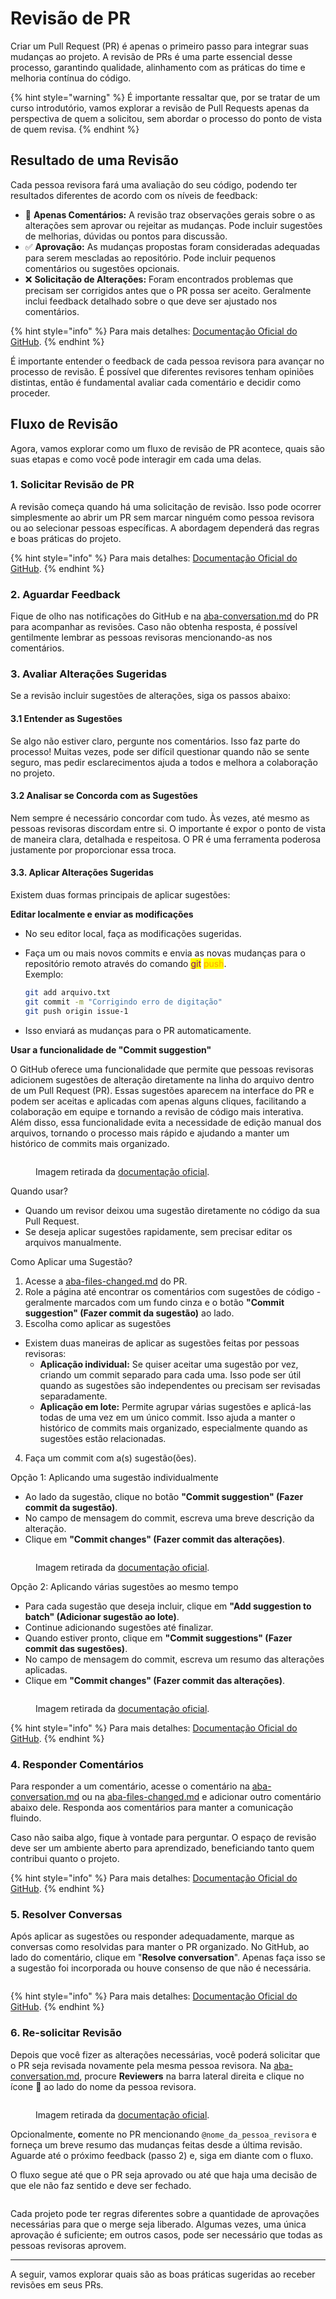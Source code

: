 # Revisão de PR

Criar um Pull Request (PR) é apenas o primeiro passo para integrar suas mudanças ao projeto. A revisão de PRs é uma parte essencial desse processo, garantindo qualidade, alinhamento com as práticas do time e melhoria contínua do código.

{% hint style="warning" %}
É importante ressaltar que, por se tratar de um curso introdutório, vamos explorar a revisão de Pull Requests apenas da perspectiva de quem a solicitou, sem abordar o processo do ponto de vista de quem revisa.
{% endhint %}

## Resultado de uma Revisão

Cada pessoa revisora fará uma avaliação do seu código, podendo ter resultados diferentes de acordo com os níveis de feedback:

* 💬 **Apenas Comentários:** A revisão traz observações gerais sobre o as alterações sem aprovar ou rejeitar as mudanças. Pode incluir sugestões de melhorias, dúvidas ou pontos para discussão.
* ✅ **Aprovação:** As mudanças propostas foram consideradas adequadas para serem mescladas ao repositório. Pode incluir pequenos comentários ou sugestões opcionais.
* ❌ **Solicitação de Alterações:** Foram encontrados problemas que precisam ser corrigidos antes que o PR possa ser aceito. Geralmente inclui feedback detalhado sobre o que deve ser ajustado nos comentários.

{% hint style="info" %}
Para mais detalhes: [Documentação Oficial do GitHub](https://docs.github.com/pt/pull-requests/collaborating-with-pull-requests/reviewing-changes-in-pull-requests/about-pull-request-reviews).
{% endhint %}

É importante entender o feedback de cada pessoa revisora para avançar no processo de revisão. É possível que diferentes revisores tenham opiniões distintas, então é fundamental avaliar cada comentário e decidir como proceder.

## Fluxo de Revisão

Agora, vamos explorar como um fluxo de revisão de PR acontece, quais são suas etapas e como você pode interagir em cada uma delas.

### 1. **Solicitar Revisão de PR**

A revisão começa quando há uma solicitação de revisão. Isso pode ocorrer simplesmente ao abrir um PR sem marcar ninguém como pessoa revisora ou ao selecionar pessoas específicas. A abordagem dependerá das regras e boas práticas do projeto.

{% hint style="info" %}
Para mais detalhes: [Documentação Oficial do GitHub](https://docs.github.com/pt/enterprise-cloud@latest/pull-requests/collaborating-with-pull-requests/proposing-changes-to-your-work-with-pull-requests/requesting-a-pull-request-review).
{% endhint %}

### 2. **Aguardar Feedback**

Fique de olho nas notificações do GitHub e na [aba-conversation.md](pagina-do-pr/aba-conversation.md "mention") do PR para acompanhar as revisões. Caso não obtenha resposta, é possível gentilmente lembrar as pessoas revisoras mencionando-as nos comentários.

### 3. Avaliar Alterações Sugeridas

Se a revisão incluir sugestões de alterações, siga os passos abaixo:

#### 3.1 Entender as Sugestões

Se algo não estiver claro, pergunte nos comentários. Isso faz parte do processo! Muitas vezes, pode ser difícil questionar quando não se sente seguro, mas pedir esclarecimentos ajuda a todos e melhora a colaboração no projeto.

#### 3.2 Analisar se Concorda com as Sugestões

Nem sempre é necessário concordar com tudo. Às vezes, até mesmo as pessoas revisoras discordam entre si. O importante é expor o ponto de vista de maneira clara, detalhada e respeitosa. O PR é uma ferramenta poderosa justamente por proporcionar essa troca.

#### 3.3. Aplicar Alterações Sugeridas

Existem duas formas principais de aplicar sugestões:

**Editar localmente e enviar as modificações**

* No seu editor local, faça as modificações sugeridas.
*   Faça um ou mais novos commits e envia as novas mudanças para o repositório remoto através do comando <mark style="color:purple;">git</mark> <mark style="color:orange;">push</mark>.\
    Exemplo:

    ```sh
    git add arquivo.txt
    git commit -m "Corrigindo erro de digitação"
    git push origin issue-1
    ```
* Isso enviará as mudanças para o PR automaticamente.

**Usar a funcionalidade de "Commit suggestion"**

O GitHub oferece uma funcionalidade que permite que pessoas revisoras adicionem sugestões de alteração diretamente na linha do arquivo dentro de um Pull Request (PR). Essas sugestões aparecem na interface do PR e podem ser aceitas e aplicadas com apenas alguns cliques, facilitando a colaboração em equipe e tornando a revisão de código mais interativa. Além disso, essa funcionalidade evita a necessidade de edição manual dos arquivos, tornando o processo mais rápido e ajudando a manter um histórico de commits mais organizado.

<figure><img src="../.gitbook/assets/commit suggestions.png" alt=""><figcaption><p>Imagem retirada da <a href="https://docs.github.com/pt/pull-requests/collaborating-with-pull-requests/reviewing-changes-in-pull-requests/incorporating-feedback-in-your-pull-request#applying-suggested-changes">documentação oficial</a>.</p></figcaption></figure>

Quando usar?

* Quando um revisor deixou uma sugestão diretamente no código da sua Pull Request.
* Se deseja aplicar sugestões rapidamente, sem precisar editar os arquivos manualmente.

Como Aplicar uma Sugestão?

1. Acesse a [aba-files-changed.md](pagina-do-pr/aba-files-changed.md "mention") do PR.
2. Role a página até encontrar os comentários com sugestões de código -geralmente marcados com um fundo cinza e o botão **"Commit suggestion" (Fazer commit da sugestão)** ao lado.
3. Escolha como aplicar as sugestões

* Existem duas maneiras de aplicar as sugestões feitas por pessoas revisoras:
  * **Aplicação individual:** Se quiser aceitar uma sugestão por vez, criando um commit separado para cada uma. Isso pode ser útil quando as sugestões são independentes ou precisam ser revisadas separadamente.
  * **Aplicação em lote:** Permite agrupar várias sugestões e aplicá-las todas de uma vez em um único commit. Isso ajuda a manter o histórico de commits mais organizado, especialmente quando as sugestões estão relacionadas.

4. Faça um commit com a(s) sugestão(ões). &#x20;

Opção 1: Aplicando uma sugestão individualmente

* Ao lado da sugestão, clique no botão **"Commit suggestion" (Fazer commit da sugestão)**.
* No campo de mensagem do commit, escreva uma breve descrição da alteração.
* Clique em **"Commit changes" (Fazer commit das alterações)**.

<figure><img src="../.gitbook/assets/image (110).png" alt=""><figcaption><p>Imagem retirada da <a href="https://docs.github.com/pt/pull-requests/collaborating-with-pull-requests/reviewing-changes-in-pull-requests/incorporating-feedback-in-your-pull-request#applying-suggested-changes">documentação oficial</a>.</p></figcaption></figure>

Opção 2: Aplicando várias sugestões ao mesmo tempo

* Para cada sugestão que deseja incluir, clique em **"Add suggestion to batch" (Adicionar sugestão ao lote)**.
* Continue adicionando sugestões até finalizar.
* Quando estiver pronto, clique em **"Commit suggestions" (Fazer commit das sugestões)**.
* No campo de mensagem do commit, escreva um resumo das alterações aplicadas.
* Clique em **"Commit changes" (Fazer commit das alterações)**.

<figure><img src="../.gitbook/assets/image (111).png" alt=""><figcaption><p>Imagem retirada da <a href="https://docs.github.com/pt/pull-requests/collaborating-with-pull-requests/reviewing-changes-in-pull-requests/incorporating-feedback-in-your-pull-request#applying-suggested-changes">documentação oficial</a>.</p></figcaption></figure>

{% hint style="info" %}
Para mais detalhes: [Documentação Oficial do GitHub](https://docs.github.com/pt/pull-requests/collaborating-with-pull-requests/reviewing-changes-in-pull-requests/incorporating-feedback-in-your-pull-request#applying-suggested-changes).
{% endhint %}

### 4. Responder Comentários

Para responder a um comentário, acesse o comentário na [aba-conversation.md](pagina-do-pr/aba-conversation.md "mention") ou na [aba-files-changed.md](pagina-do-pr/aba-files-changed.md "mention") e adicionar outro comentário abaixo dele. Responda aos comentários para manter a comunicação fluindo.&#x20;

Caso não saiba algo, fique à vontade para perguntar. O espaço de revisão deve ser um ambiente aberto para aprendizado, beneficiando tanto quem contribui quanto o projeto.

{% hint style="info" %}
Para mais detalhes: [Documentação Oficial do GitHub](https://docs.github.com/pt/pull-requests/collaborating-with-pull-requests/reviewing-changes-in-pull-requests/commenting-on-a-pull-request).
{% endhint %}

### 5. Resolver Conversas

Após aplicar as sugestões ou responder adequadamente, marque as conversas como resolvidas para manter o PR organizado. No GitHub, ao lado do comentário, clique em "**Resolve conversation**". Apenas faça isso se a sugestão foi incorporada ou houve consenso de que não é necessária.

<figure><img src="../.gitbook/assets/118- PR resolve conversation (1).png" alt=""><figcaption></figcaption></figure>

{% hint style="info" %}
Para mais detalhes: [Documentação Oficial do GitHub](https://docs.github.com/pt/pull-requests/collaborating-with-pull-requests/reviewing-changes-in-pull-requests/commenting-on-a-pull-request#resolver-conversas).
{% endhint %}

### 6. Re-solicitar Revisão

Depois que você fizer as alterações necessárias, você poderá solicitar que o PR seja revisada novamente pela mesma pessoa revisora. Na [aba-conversation.md](pagina-do-pr/aba-conversation.md "mention"), procure **Reviewers** na barra lateral direita e clique no ícone 🔄 ao lado do nome da pessoa revisora.

<figure><img src="../.gitbook/assets/image (113).png" alt=""><figcaption><p>Imagem retirada da <a href="https://docs.github.com/pt/enterprise-cloud@latest/pull-requests/collaborating-with-pull-requests/proposing-changes-to-your-work-with-pull-requests/requesting-a-pull-request-review#requesting-reviews-from-collaborators-and-organization-members">documentação oficial</a>.</p></figcaption></figure>

Opcionalmente, **c**omente no PR mencionando `@nome_da_pessoa_revisora` e forneça um breve resumo das mudanças feitas desde a última revisão. Aguarde até o próximo feedback (passo 2) e, siga em diante com o fluxo.

O fluxo segue até que o PR seja aprovado ou até que haja uma decisão de que ele não faz sentido e deve ser fechado.

<figure><img src="../.gitbook/assets/Fluxo de Revisão de PR (1).png" alt=""><figcaption></figcaption></figure>

Cada projeto pode ter regras diferentes sobre a quantidade de aprovações necessárias para que o merge seja liberado. Algumas vezes, uma única aprovação é suficiente; em outros casos, pode ser necessário que todas as pessoas revisoras aprovem.

***

A seguir, vamos explorar quais são as boas práticas sugeridas ao receber revisões em seus PRs.
